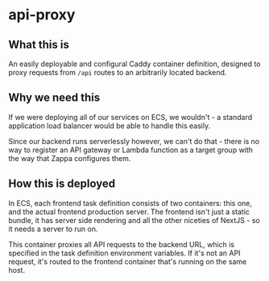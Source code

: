 # api-proxy

## What this is

An easily deployable and configural Caddy container definition, designed to proxy requests from `/api` routes to an arbitrarily located backend.

## Why we need this

If we were deploying all of our services on ECS, we wouldn't - a standard application load balancer would be able to handle this easily.

Since our backend runs serverlessly however, we can't do that - there is no way to register an API gateway or Lambda function as a target group with the way that Zappa configures them.

## How this is deployed

In ECS, each frontend task definition consists of two containers: this one, and the actual frontend production server. The frontend isn't just a static bundle, it has server side rendering and all the other niceties of NextJS - so it needs a server to run on.

This container proxies all API requests to the backend URL, which is specified in the task definition environment variables. If it's not an API request, it's routed to the frontend container that's running on the same host.
